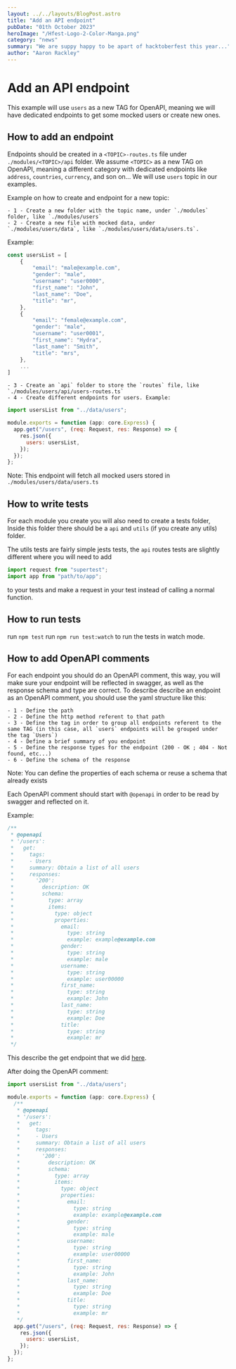 ```yaml
---
layout: ../../layouts/BlogPost.astro
title: "Add an API endpoint"
pubDate: "01th October 2023"
heroImage: "/Hfest-Logo-2-Color-Manga.png"
category: "news"
summary: "We are suppy happy to be apart of hacktoberfest this year..."
author: "Aaron Rackley"
---
```


Add an API endpoint
===================

This example will use `users` as a new TAG for OpenAPI, meaning we will have dedicated endpoints to get some mocked users or create new ones.

How to add an endpoint
----------------------

Endpoints should be created in a `<TOPIC>-routes.ts` file under `./modules/<TOPIC>/api` folder.
We assume `<TOPIC>` as a new TAG on OpenAPI, meaning a different category with dedicated endpoints like `address`, `countries`, `currency`, and son on... We will use `users` topic in our examples.

Example on how to create and endpoint for a new topic:

    - 1 - Create a new folder with the topic name, under `./modules` folder, like `./modules/users`
    - 2 - Create a new file with mocked data, under `./modules/users/data`, like `./modules/users/data/users.ts`.

Example:

```javascript
const usersList = [
    {
        "email": "male@example.com",
        "gender": "male",
        "username": "user0000",
        "first_name": "John",
        "last_name": "Doe",
        "title": "mr",
    },
    {
        "email": "female@example.com",
        "gender": "male",
        "username": "user0001",
        "first_name": "Hydra",
        "last_name": "Smith",
        "title": "mrs",
    },
    ...
]
```

    - 3 - Create an `api` folder to store the `routes` file, like `./modules/users/api/users-routes.ts`
    - 4 - Create different endpoints for users. Example:

```javascript
import usersList from "../data/users";

module.exports = function (app: core.Express) {
  app.get("/users", (req: Request, res: Response) => {
    res.json({
      users: usersList,
    });
  });
};
```

Note: This endpoint will fetch all mocked users stored in `./modules/users/data/users.ts`

How to write tests
----------------------

For each module you create you will also need to create a tests folder, Inside this folder there should be a `api` and `utils`
(if you create any utils) folder.

The utils tests are fairly simple jests tests, the `api` routes tests are slightly different where you will need to add

```javascript
import request from "supertest";
import app from "path/to/app";
```

to your tests and make a request in your test instead of calling a normal function.

How to run tests
----------------------

run `npm test`
run `npm run test:watch` to run the tests in watch mode.

How to add OpenAPI comments
----------------------

For each endpoint you should do an OpenAPI comment, this way, you will make sure your endpoint will be reflected in swagger, as well as the response schema and type are correct.
To describe describe an endpoint as an OpenAPI comment, you should use the yaml structure like this:

    - 1 - Define the path
    - 2 - Define the http method referent to that path
    - 3 - Define the tag in order to group all endpoints referent to the same TAG (in this case, all `users` endpoints will be grouped under the tag `Users`)
    - 4 - Define a brief summary of you endpoint
    - 5 - Define the response types for the endpoint (200 - OK ; 404 - Not found, etc...)
    - 6 - Define the schema of the response

Note: You can define the properties of each schema or reuse a schema that already exists

Each OpenAPI comment should start with `@openapi` in order to be read by swagger and reflected on it.

Example:

```javascript
/**
 * @openapi
 * '/users':
 *   get:
 *     tags:
 *     - Users
 *     summary: Obtain a list of all users
 *     responses:
 *       '200':
 *         description: OK
 *         schema:
 *           type: array
 *           items:
 *             type: object
 *             properties:
 *               email:
 *                 type: string
 *                 example: example@example.com
 *               gender:
 *                 type: string
 *                 example: male
 *               username:
 *                 type: string
 *                 example: user00000
 *               first_name:
 *                 type: string
 *                 example: John
 *               last_name:
 *                 type: string
 *                 example: Doe
 *               title:
 *                 type: string
 *                 example: mr
 */
```

This describe the get endpoint that we did [here](#how-to-add-an-endpoint).

After doing the OpenAPI comment:

```javascript
import usersList from "../data/users";

module.exports = function (app: core.Express) {
  /**
   * @openapi
   * '/users':
   *   get:
   *     tags:
   *     - Users
   *     summary: Obtain a list of all users
   *     responses:
   *       '200':
   *         description: OK
   *         schema:
   *           type: array
   *           items:
   *             type: object
   *             properties:
   *               email:
   *                 type: string
   *                 example: example@example.com
   *               gender:
   *                 type: string
   *                 example: male
   *               username:
   *                 type: string
   *                 example: user00000
   *               first_name:
   *                 type: string
   *                 example: John
   *               last_name:
   *                 type: string
   *                 example: Doe
   *               title:
   *                 type: string
   *                 example: mr
   */
  app.get("/users", (req: Request, res: Response) => {
    res.json({
      users: usersList,
    });
  });
};
```
